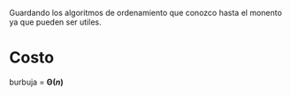 Guardando los algoritmos de ordenamiento que conozco hasta el monento ya que pueden ser utiles.   

# Costo
burbuja = **Θ($n$)**
